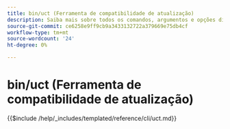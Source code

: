 ```yaml
---
title: bin/uct (Ferramenta de compatibilidade de atualização)
description: Saiba mais sobre todos os comandos, argumentos e opções disponíveis para a ferramenta de linha de comando bin/uct.
source-git-commit: ce6258e9ff9cb9a3433132722a379669e75db4cf
workflow-type: tm+mt
source-wordcount: '24'
ht-degree: 0%

---
```


# bin/uct (Ferramenta de compatibilidade de atualização)

{{$include /help/_includes/templated/reference/cli/uct.md}}
